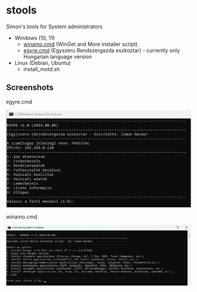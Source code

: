 # stools
Simon's tools for System administrators

* Windows (10, 11)
    * [winamo.cmd](https://github.com/simonszoft/stools/blob/main/windows/doc/winamo.md) (WinGet and More installer script)
    * [egyre.cmd](https://github.com/simonszoft/stools/blob/main/windows/doc/egyre.md) (Egyszeru Rendszergazda eszkoztar) - currently only Hungarian language version
* Linux (Debian, Ubuntu)
    * install_motd.sh

## Screenshots

egyre.cmd

![](https://raw.githubusercontent.com/simonszoft/stools/main/windows/doc/eresz_cmd_hun.png)

winamo.cmd

![](https://raw.githubusercontent.com/simonszoft/stools/main/windows/doc/winamo_cmd_en.png)
  
